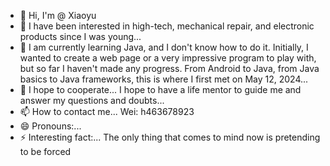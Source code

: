 - 👋 Hi, I'm @ Xiaoyu
- 👀 I have been interested in high-tech, mechanical repair, and electronic products since I was young...
- 🌱 I am currently learning Java, and I don't know how to do it. Initially, I wanted to create a web page or a very impressive program to play with, but so far I haven't made any progress. From Android to Java, from Java basics to Java frameworks, this is where I first met on May 12, 2024...
- 💞️ I hope to cooperate... I hope to have a life mentor to guide me and answer my questions and doubts...
- 📫 How to contact me... Wei: h463678923
- 😄 Pronouns:...
- ⚡ Interesting fact:... The only thing that comes to mind now is pretending to be forced

<!---
3687250/3687250 is a ✨ special ✨ repository because its `README.md` (this file) appears on your GitHub profile.
You can click the Preview link to take a look at your changes.
--->
